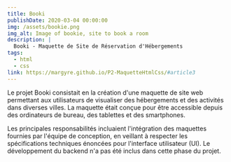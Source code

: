```yaml
---
title: Booki
publishDate: 2020-03-04 00:00:00
img: /assets/bookie.png
img_alt: Image of bookie, site to book a room
description: |
  Booki - Maquette de Site de Réservation d'Hébergements
tags:
  - html
  - css
link: https://margyre.github.io/P2-MaquetteHtmlCss/#article3
---
```


Le projet Booki consistait en la création d'une maquette de site web permettant aux utilisateurs de visualiser des hébergements et des activités dans diverses villes. La maquette était conçue pour être accessible depuis des ordinateurs de bureau, des tablettes et des smartphones.

Les principales responsabilités incluaient l'intégration des maquettes fournies par l'équipe de conception, en veillant à respecter les spécifications techniques énoncées pour l'interface utilisateur (UI). Le développement du backend n'a pas été inclus dans cette phase du projet.